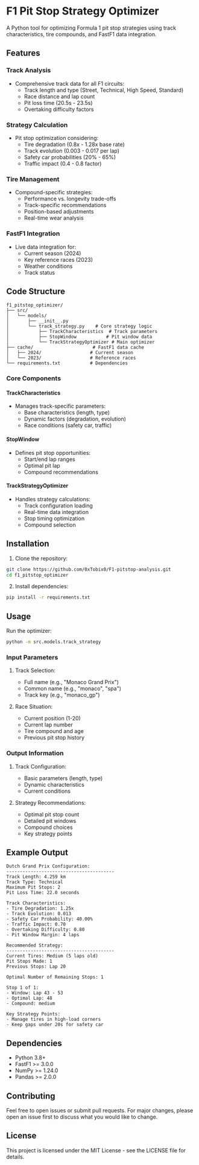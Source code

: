 # F1 Pit Stop Strategy Optimizer

A Python tool for optimizing Formula 1 pit stop strategies using track characteristics, tire compounds, and FastF1 data integration.

## Features

### Track Analysis
- Comprehensive track data for all F1 circuits:
  - Track length and type (Street, Technical, High Speed, Standard)
  - Race distance and lap count
  - Pit loss time (20.5s - 23.5s)
  - Overtaking difficulty factors

### Strategy Calculation
- Pit stop optimization considering:
  - Tire degradation (0.8x - 1.28x base rate)
  - Track evolution (0.003 - 0.017 per lap)
  - Safety car probabilities (20% - 65%)
  - Traffic impact (0.4 - 0.8 factor)

### Tire Management
- Compound-specific strategies:
  - Performance vs. longevity trade-offs
  - Track-specific recommendations
  - Position-based adjustments
  - Real-time wear analysis

### FastF1 Integration
- Live data integration for:
  - Current season (2024)
  - Key reference races (2023)
  - Weather conditions
  - Track status

## Code Structure

```
f1_pitstop_optimizer/
├── src/
│   └── models/
│       ├── __init__.py
│       └── track_strategy.py    # Core strategy logic
│           ├── TrackCharacteristics  # Track parameters
│           ├── StopWindow           # Pit window data
│           └── TrackStrategyOptimizer # Main optimizer
├── cache/                      # FastF1 data cache
│   ├── 2024/                  # Current season
│   └── 2023/                  # Reference races
└── requirements.txt           # Dependencies
```

### Core Components

#### TrackCharacteristics
- Manages track-specific parameters:
  - Base characteristics (length, type)
  - Dynamic factors (degradation, evolution)
  - Race conditions (safety car, traffic)

#### StopWindow
- Defines pit stop opportunities:
  - Start/end lap ranges
  - Optimal pit lap
  - Compound recommendations

#### TrackStrategyOptimizer
- Handles strategy calculations:
  - Track configuration loading
  - Real-time data integration
  - Stop timing optimization
  - Compound selection

## Installation

1. Clone the repository:
```bash
git clone https://github.com/0xTobix0/F1-pitstop-analysis.git
cd f1_pitstop_optimizer
```

2. Install dependencies:
```bash
pip install -r requirements.txt
```

## Usage

Run the optimizer:
```bash
python -m src.models.track_strategy
```

### Input Parameters

1. Track Selection:
   - Full name (e.g., "Monaco Grand Prix")
   - Common name (e.g., "monaco", "spa")
   - Track key (e.g., "monaco_gp")

2. Race Situation:
   - Current position (1-20)
   - Current lap number
   - Tire compound and age
   - Previous pit stop history

### Output Information

1. Track Configuration:
   - Basic parameters (length, type)
   - Dynamic characteristics
   - Current conditions

2. Strategy Recommendations:
   - Optimal pit stop count
   - Detailed pit windows
   - Compound choices
   - Key strategy points

## Example Output

```
Dutch Grand Prix Configuration:
----------------------------------------
Track Length: 4.259 km
Track Type: Technical
Maximum Pit Stops: 2
Pit Loss Time: 22.0 seconds

Track Characteristics:
- Tire Degradation: 1.25x
- Track Evolution: 0.013
- Safety Car Probability: 40.00%
- Traffic Impact: 0.70
- Overtaking Difficulty: 0.80
- Pit Window Margin: 4 laps

Recommended Strategy:
----------------------------------------
Current Tires: Medium (5 laps old)
Pit Stops Made: 1
Previous Stops: Lap 20

Optimal Number of Remaining Stops: 1

Stop 1 of 1:
- Window: Lap 43 - 53
- Optimal Lap: 48
- Compound: medium

Key Strategy Points:
- Manage tires in high-load corners
- Keep gaps under 20s for safety car
```

## Dependencies

- Python 3.8+
- FastF1 >= 3.0.0
- NumPy >= 1.24.0
- Pandas >= 2.0.0

## Contributing

Feel free to open issues or submit pull requests. For major changes, please open an issue first to discuss what you would like to change.

## License

This project is licensed under the MIT License - see the LICENSE file for details.
